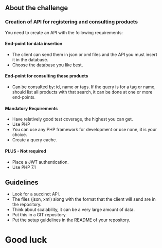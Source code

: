 ## About the challenge

### Creation of API for registering and consulting products

You need to create an API with the following requirements:

#### End-point for data insertion

- The client can send them in json or xml files and the API
  you must insert it in the database.
- Choose the database you like best.

#### End-point for consulting these products

- Can be consulted by: id, name or tags. If the query is for a tag or name,
  should list all products with that search, it can be done at one or more end-points.

#### Mandatory Requirements

- Have relatively good test coverage, the highest you can get.
- Use PHP
- You can use any PHP framework for development or use none, it is your choice.
- Create a query cache.

#### PLUS - Not required

- Place a JWT authentication.
- Use PHP 7.1

## Guidelines

- Look for a succinct API.
- The files (json, xml) along with the format that the client will send are in the repository.
- Think about scalability, it can be a very large amount of data.
- Put this in a GIT repository.
- Put the setup guidelines in the README of your repository.

# Good luck

